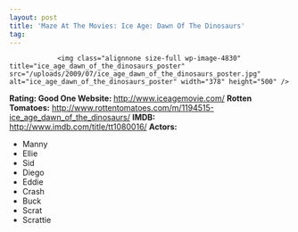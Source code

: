```yaml
---
layout: post
title: 'Maze At The Movies: Ice Age: Dawn Of The Dinosaurs'
tag: 
---
```



                <img class="alignnone size-full wp-image-4830" title="ice_age_dawn_of_the_dinosaurs_poster" src="/uploads/2009/07/ice_age_dawn_of_the_dinosaurs_poster.jpg" alt="ice_age_dawn_of_the_dinosaurs_poster" width="378" height="500" />
<p><strong>Rating: Good One
Website: </strong><a href="http://www.iceagemovie.com/"><a href="http://www.iceagemovie.com/">http://www.iceagemovie.com/</a></a>
<strong>Rotten Tomatoes:</strong> <a href="http://www.rottentomatoes.com/m/1194515-ice_age_dawn_of_the_dinosaurs/"><a href="http://www.rottentomatoes.com/m/1194515-ice_age_dawn_of_the_dinosaurs/">http://www.rottentomatoes.com/m/1194515-ice_age_dawn_of_the_dinosaurs/</a></a>
<strong>IMDB: </strong><a href="http://www.imdb.com/title/tt1080016/"><a href="http://www.imdb.com/title/tt1080016/">http://www.imdb.com/title/tt1080016/</a></a>
<strong>Actors:</strong></p>
<ul>
    <li>Manny</li>
    <li>Ellie</li>
    <li>Sid</li>
    <li>Diego</li>
    <li>Eddie</li>
    <li>Crash</li>
    <li>Buck</li>
    <li>Scrat</li>
    <li>Scrattie</li>
</ul>
            
